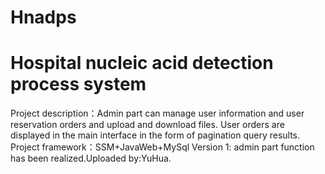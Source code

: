 # Hnadps
# Hospital nucleic acid detection process system
Project description：Admin part can manage user information and user reservation orders and upload 
and download files. User orders are displayed in the main interface in the form of pagination query 
results.
Project framework：SSM+JavaWeb+MySql
Version 1: admin part function has been realized.Uploaded by:YuHua.
